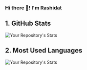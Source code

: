 ### Hi there 👋! I'm Rashidat

<!--
**Shida18719/Shida18719** is a ✨ _special_ ✨ repository because its `README.md` (this file) appears on your GitHub profile.

- 👩🏽‍💻 A recent graduate of CBF - Entry to Tech: Investment Banking Bootcamp in collaboration with UBS - covering Java training, financial markets and trading algorithms and previously completed a FullStack Software Develpment bootcamps where I gained experience in HTML, CSS, JavaScript, Python and SQL
- 🔭 I’m currently working on my Portfolio using Django and also, 
- 🌱 I’m currently learning core Python programming concepts - to reinforce my understanding of OOP, data structures, algorithms, exceptions etc. I'm interested in how to leverage AI and Machine Learning with Python. 
- 👯 I’m volunteering with WCC (Women in Coding Community) open-source community project, collaborating with others like me, learning, building, and supporting other women in the tech industry.
- 🤔 I’m actively looking to break into the tech industry—whether it's in data analytics, software engineering, or another role where I can blend my communication skills, business acumen, and technical training.
- 💬 I enjoy cooking, reading articles, jogging, floor exercises, continuous learning, networking events and debugging!
- 📫 How to reach me: https://www.linkedin.com/in/rashidat-adekoya/
- 😄 Pronouns: she / her
- ⚡ Fun fact: Honey never spoils—you could eat 3,000-year-old honey! 🍯
-->


## 1. GitHub Stats
![Your Repository's Stats](https://github-readme-stats.vercel.app/api?username=Shida18719&show_icons=true)
## 2. Most Used Languages
![Your Repository's Stats](https://github-readme-stats.vercel.app/api/top-langs/?username=Shida18719&theme=blue-green)

<!--
 ## 3. Contributors Badge
 ![Your Repository's Stats](https://contrib.rocks/image?repo=Shida18719/)
 -->
